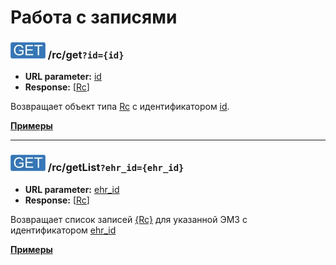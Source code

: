 Работа с записями
=================

### ![GET](../../img/get.png) /rc/get`?id={id}`
* **URL parameter:** [id](../../types/types.md#rc)
* **Response:** [[Rc](../../types/types.md#rc)]

Возвращает объект типа [Rc](../../types/types.md#rc) с идентификатором [id](../../types/types.md#rc).

**[Примеры](get/examples/get.md)**

---

### ![GET](../../img/get.png) /rc/getList`?ehr_id={ehr_id}`
* **URL parameter:** [ehr_id](../../types/types.md#rc)
* **Response:** [[Rc](../../types/types.md#rc)]

Возвращает список записей [{Rc}](../../types/types.md#rc) для указанной ЭМЗ c идентификатором [ehr_id](../../types/types.md#rc)

**[Примеры](getList/examples/getList.md)**